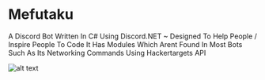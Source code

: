 # Mefutaku
A Discord Bot Written In C# Using Discord.NET ~ Designed To Help People / Inspire People To Code It Has Modules Which Arent Found In Most Bots Such As Its Networking Commands Using Hackertargets API


![alt text](https://cdn.discordapp.com/attachments/726031534389329971/726032810678288384/unknown.png)
